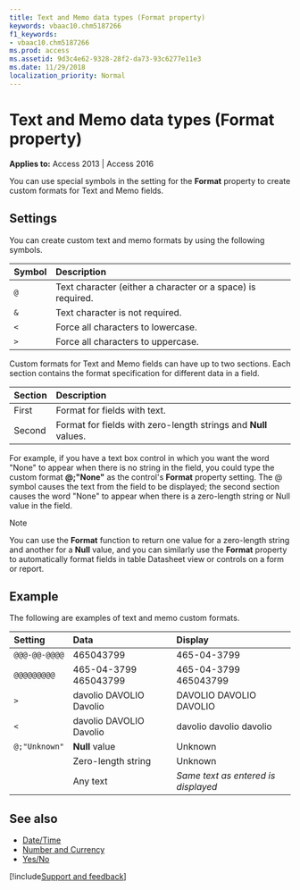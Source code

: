```yaml
---
title: Text and Memo data types (Format property)
keywords: vbaac10.chm5187266
f1_keywords:
- vbaac10.chm5187266
ms.prod: access
ms.assetid: 9d3c4e62-9328-28f2-da73-93c6277e11e3
ms.date: 11/29/2018
localization_priority: Normal
---
```



# Text and Memo data types (Format property)

**Applies to:** Access 2013 | Access 2016

You can use special symbols in the setting for the **Format** property to create custom formats for Text and Memo fields.

## Settings

You can create custom text and memo formats by using the following symbols.

|Symbol|Description|
|:-----|:-----|
|`@`|Text character (either a character or a space) is required.|
|`&`|Text character is not required.|
|`<`|Force all characters to lowercase.|
|`>`|Force all characters to uppercase.|

Custom formats for Text and Memo fields can have up to two sections. Each section contains the format specification for different data in a field.

|Section|Description|
|:-----|:-----|
|First|Format for fields with text.|
|Second|Format for fields with zero-length strings and **Null** values.|

For example, if you have a text box control in which you want the word "None" to appear when there is no string in the field, you could type the custom format **@;"None"** as the control's **Format** property setting. The @ symbol causes the text from the field to be displayed; the second section causes the word "None" to appear when there is a zero-length string or Null value in the field.


> [!NOTE] 
> You can use the **Format** function to return one value for a zero-length string and another for a **Null** value, and you can similarly use the **Format** property to automatically format fields in table Datasheet view or controls on a form or report.


## Example

The following are examples of text and memo custom formats.

|Setting|Data|Display|
|:-----|:-----|:-----|
|`@@@-@@-@@@@`|465043799|465-04-3799|
|`@@@@@@@@@`|465-04-3799 465043799|465-04-3799 465043799|
|`>`|davolio DAVOLIO Davolio|DAVOLIO DAVOLIO DAVOLIO|
|`<`|davolio DAVOLIO Davolio|davolio davolio davolio|
|`@;"Unknown"`|**Null** value|Unknown|
||Zero-length string|Unknown|
||Any text| _Same text as entered is displayed_|

## See also

- [Date/Time](Access.format.propertydate.time.md)
- [Number and Currency](Access.format.propertynumber.and.currency.md)
- [Yes/No](Access.format.propertyyes.no.md)

[!include[Support and feedback](~/includes/feedback-boilerplate.md)]
